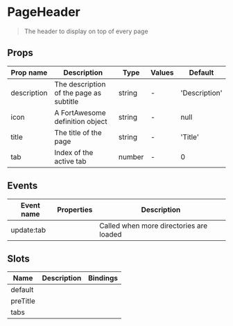 # PageHeader

> The header to display on top of every page

## Props

| Prop name   | Description                             | Type   | Values | Default       |
| ----------- | --------------------------------------- | ------ | ------ | ------------- |
| description | The description of the page as subtitle | string | -      | 'Description' |
| icon        | A FortAwesome definition object         | string | -      | null          |
| title       | The title of the page                   | string | -      | 'Title'       |
| tab         | Index of the active tab                 | number | -      | 0             |

## Events

| Event name | Properties | Description                             |
| ---------- | ---------- | --------------------------------------- |
| update:tab |            | Called when more directories are loaded |

## Slots

| Name     | Description | Bindings |
| -------- | ----------- | -------- |
| default  |             |          |
| preTitle |             |          |
| tabs     |             |          |

